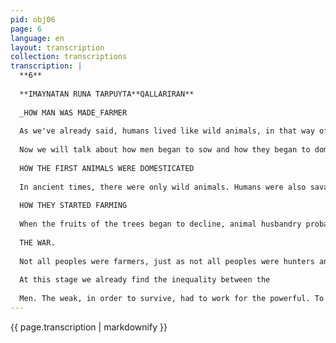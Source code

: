 ```yaml
---
pid: obj06
page: 6
language: en
layout: transcription
collection: transcriptions
transcription: |
  **6**
  
  **IMAYNATAN RUNA TARPUYTA**QALLARIRAN**
  
  _HOW MAN WAS MADE_FARMER
  
  As we've already said, humans lived like wild animals, in that way of life, and after a long process, language emerged. It probably arose through imitation of the beasts they lived with; their language was cries. This language appeared in humans when their brains were sufficiently developed, when their auditory system and vocal apparatus were conditioned for language. We've also discussed how the family emerged, how long it took for societies as we know them to form, how they lived, and how they reproduced.
  
  Now we will talk about how men began to sow and how they began to domesticate animals.
  
  HOW THE FIRST ANIMALS WERE DOMESTICATED
  
  In ancient times, there were only wild animals. Humans were also savages. Since they didn't know how to work, they only ate the fruits of trees; that was the basis of their livelihood. Even this harvesting was difficult, and they often died in this action, as they were often devoured by animals. At the same time, humans insisted on killing these wild animals, so much so that in addition to defending themselves from them, they relied on their meat, which they began to eat to sustain themselves. However, it was increasingly difficult to hunt them, so the idea of ​​raising them arose. However, since there were gigantic animals, what kind of animals did they begin to raise? They were possibly the smallest ones or those that were most useful to them. Already in this period, humans began to live in communities, and then, grouping together, they surrounded the animals so they couldn't escape and captured them. But we must say that large beasts continued to exist at the same time. As evidence of this, we are still finding bone remains of these animals. To give you an idea, these animals were larger than the houses we live in. As time passed, these animals began to disappear. Since humans of that time began to raise animals, peoples whose way of life was based on herding emerged.
  
  HOW THEY STARTED FARMING
  
  When the fruits of the trees began to decline, animal husbandry probably also began, and a similar process occurred in agriculture. Since men, having become shepherds, no longer walked from one place to another as before, women also stopped accompanying them wherever they went, staying in certain areas, watching what they grew, and staying at home. By staying at home, it was women who discovered agriculture; they made us understand that the land must be worked. They taught us how to plant potatoes, corn, etc. From that time on, farming communities existed.
  
  THE WAR.
  
  Not all peoples were farmers, just as not all peoples were hunters and/or shepherds. There were peoples who relied on war to survive, that is, through war they obtained the necessary means for their subsistence, subjugating the farming and shepherding peoples, turning them into slaves, that is, making them work for their benefit. From that time on, slaves appeared and the ruling classes also emerged.
  
  At this stage we already find the inequality between the
  
  Men. The weak, in order to survive, had to work for the powerful. To reach this state of affairs, they stopped for many years.
---
```


{{ page.transcription | markdownify }}
